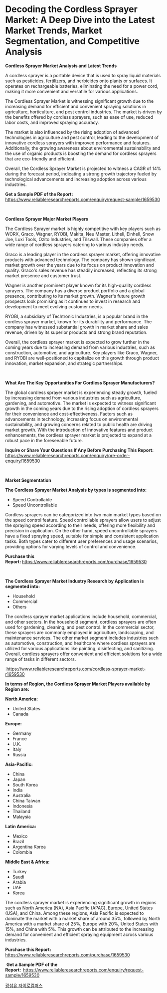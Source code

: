 <p><h1>Decoding the Cordless Sprayer Market: A Deep Dive into the Latest Market Trends, Market Segmentation, and Competitive Analysis</h1></p><p><strong>Cordless Sprayer Market Analysis and Latest Trends</strong></p>
<p><p>A cordless sprayer is a portable device that is used to spray liquid materials such as pesticides, fertilizers, and herbicides onto plants or surfaces. It operates on rechargeable batteries, eliminating the need for a power cord, making it more convenient and versatile for various applications.</p><p>The Cordless Sprayer Market is witnessing significant growth due to the increasing demand for efficient and convenient spraying solutions in agriculture, horticulture, and pest control industries. The market is driven by the benefits offered by cordless sprayers, such as ease of use, reduced labor costs, and improved spraying accuracy.</p><p>The market is also influenced by the rising adoption of advanced technologies in agriculture and pest control, leading to the development of innovative cordless sprayers with improved performance and features. Additionally, the growing awareness about environmental sustainability and the use of organic products is boosting the demand for cordless sprayers that are eco-friendly and efficient.</p><p>Overall, the Cordless Sprayer Market is projected to witness a CAGR of 14% during the forecast period, indicating a strong growth trajectory fueled by technological advancements and increasing adoption across various industries.</p></p>
<p><strong>Get a Sample PDF of the Report:&nbsp;</strong> <a href="https://www.reliableresearchreports.com/enquiry/request-sample/1659530">https://www.reliableresearchreports.com/enquiry/request-sample/1659530</a></p>
<p>&nbsp;</p>
<p><strong>Cordless Sprayer Major Market Players</strong></p>
<p><p>The Cordless Sprayer market is highly competitive with key players such as WORX, Graco, Wagner, RYOBI, Makita, Neu Master, Litheli, Einhell, Snow Joe, Luxi Tools, Ozito Industries, and Tilswall. These companies offer a wide range of cordless sprayers catering to various industry needs.</p><p>Graco is a leading player in the cordless sprayer market, offering innovative products with advanced technology. The company has shown significant market growth over the years due to its focus on product innovation and quality. Graco's sales revenue has steadily increased, reflecting its strong market presence and customer trust.</p><p>Wagner is another prominent player known for its high-quality cordless sprayers. The company has a diverse product portfolio and a global presence, contributing to its market growth. Wagner's future growth prospects look promising as it continues to invest in research and development to meet evolving customer needs.</p><p>RYOBI, a subsidiary of Techtronic Industries, is a popular brand in the cordless sprayer market, known for its durability and performance. The company has witnessed substantial growth in market share and sales revenue, driven by its superior products and strong brand reputation.</p><p>Overall, the cordless sprayer market is expected to grow further in the coming years due to increasing demand from various industries, such as construction, automotive, and agriculture. Key players like Graco, Wagner, and RYOBI are well-positioned to capitalize on this growth through product innovation, market expansion, and strategic partnerships.</p></p>
<p>&nbsp;</p>
<p><strong>What Are The Key Opportunities For Cordless Sprayer Manufacturers?</strong></p>
<p><p>The global cordless sprayer market is experiencing steady growth, fueled by increasing demand from various industries such as agriculture, gardening, and automotive. The market is expected to witness significant growth in the coming years due to the rising adoption of cordless sprayers for their convenience and cost-effectiveness. Factors such as advancements in technology, increasing focus on environmental sustainability, and growing concerns related to public health are driving market growth. With the introduction of innovative features and product enhancements, the cordless sprayer market is projected to expand at a robust pace in the foreseeable future.</p></p>
<p><strong>Inquire or Share Your Questions If Any Before Purchasing This Report:</strong> <a href="https://www.reliableresearchreports.com/enquiry/pre-order-enquiry/1659530">https://www.reliableresearchreports.com/enquiry/pre-order-enquiry/1659530</a></p>
<p>&nbsp;</p>
<p><strong>Market Segmentation</strong></p>
<p><strong>The Cordless Sprayer Market Analysis by types is segmented into:</strong></p>
<p><ul><li>Speed Controllable</li><li>Speed Uncontrollable</li></ul></p>
<p><p>Cordless sprayers can be categorized into two main market types based on the speed control feature. Speed controllable sprayers allow users to adjust the spraying speed according to their needs, offering more flexibility and precision in application. On the other hand, speed uncontrollable sprayers have a fixed spraying speed, suitable for simple and consistent application tasks. Both types cater to different user preferences and usage scenarios, providing options for varying levels of control and convenience.</p></p>
<p><strong>Purchase this Report:&nbsp;</strong><a href="https://www.reliableresearchreports.com/purchase/1659530">https://www.reliableresearchreports.com/purchase/1659530</a></p>
<p>&nbsp;</p>
<p><strong>The Cordless Sprayer Market Industry Research by Application is segmented into:</strong></p>
<p><ul><li>Household</li><li>Commercial</li><li>Others</li></ul></p>
<p><p>The cordless sprayer market applications include household, commercial, and other sectors. In the household segment, cordless sprayers are often used for gardening, cleaning, and pest control. In the commercial sector, these sprayers are commonly employed in agriculture, landscaping, and maintenance services. The other market segment includes industries such as automotive, construction, and healthcare where cordless sprayers are utilized for various applications like painting, disinfecting, and sanitizing. Overall, cordless sprayers offer convenient and efficient solutions for a wide range of tasks in different sectors.</p></p>
<p><a href="https://www.reliableresearchreports.com/cordless-sprayer-market-r1659530">&nbsp;https://www.reliableresearchreports.com/cordless-sprayer-market-r1659530</a></p>
<p><strong>In terms of Region, the Cordless Sprayer Market Players available by Region are:</strong></p>
<p>
    <p> <strong> North America: </strong>
        <ul>
            <li>United States</li>
            <li>Canada</li>
        </ul>
        </p> 
    <p> <strong> Europe: </strong>
        <ul>
            <li>Germany</li>
            <li>France</li>
            <li>U.K.</li>
            <li>Italy</li>
            <li>Russia</li>
        </ul>
        </p> 
    <p> <strong> Asia-Pacific: </strong>
        <ul>
            <li>China</li>
            <li>Japan</li>
            <li>South Korea</li>
            <li>India</li>
            <li>Australia</li>
            <li>China Taiwan</li>
            <li>Indonesia</li>
            <li>Thailand</li>
            <li>Malaysia</li>
        </ul>
        </p> 
    <p> <strong> Latin America: </strong>
        <ul>
            <li>Mexico</li>
            <li>Brazil</li>
            <li>Argentina Korea</li>
            <li>Colombia</li>
        </ul>
        </p> 
    <p> <strong> Middle East & Africa: </strong>
        <ul>
            <li>Turkey</li>
            <li>Saudi</li>
            <li>Arabia</li>
            <li>UAE</li>
            <li>Korea</li>
        </ul>
    </p>
    </p>
<p><p>The cordless sprayer market is experiencing significant growth in regions such as North America (NA), Asia Pacific (APAC), Europe, United States (USA), and China. Among these regions, Asia Pacific is expected to dominate the market with a market share of around 35%, followed by North America with a market share of 25%, Europe with 20%, United States with 15%, and China with 5%. This growth can be attributed to the increasing demand for convenient and efficient spraying equipment across various industries.</p></p>
<p><strong>Purchase this Report: </strong><a href="https://www.reliableresearchreports.com/purchase/1659530">https://www.reliableresearchreports.com/purchase/1659530</a></p>
<p>&nbsp;<strong>Get a Sample PDF of the Report:&nbsp;&nbsp;</strong><a href="https://www.reliableresearchreports.com/enquiry/request-sample/1659530">https://www.reliableresearchreports.com/enquiry/request-sample/1659530</a></p>
<p><strong></strong></p>
<p><p><a href="https://medium.com/@heatherelasquez5675/%EA%B4%91%EC%84%AC%EC%9C%A0-%EC%9E%90%EC%9D%B4%EB%A1%9C-%EB%82%98%EC%B9%A8%EB%B0%98-%EC%8B%9C%EC%9E%A5-%EC%8B%9C%EC%9E%A5-cagr-%EC%8B%9C%EC%9E%A5-%EB%8F%99%ED%96%A5-%EB%B0%8F-%EC%84%B1%EC%9E%A5-%EC%A0%84%EB%9E%B5%EC%97%90-%EB%8C%80%ED%95%9C-%ED%86%B5%EC%B0%B0%EB%A0%A5-dbe3765378b2">광섬유 자이로컴퍼스</a></p></p>